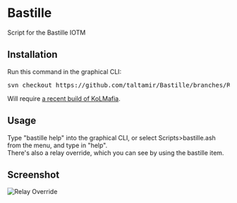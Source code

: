 Bastille
=====
Script for the Bastille IOTM

Installation
----------------
Run this command in the graphical CLI:
<pre>
svn checkout https://github.com/taltamir/Bastille/branches/Release/
</pre>
Will require [a recent build of KoLMafia](http://builds.kolmafia.us/job/Kolmafia/lastSuccessfulBuild/).

Usage
----------------
Type "bastille help" into the graphical CLI, or select Scripts>bastille.ash from the menu, and type in "help".  
There's also a relay override, which you can see by using the bastille item.

Screenshot
----------------  
![Relay Override](https://raw.github.com/Ezandora/Bastille/master/images/bastille.png)
